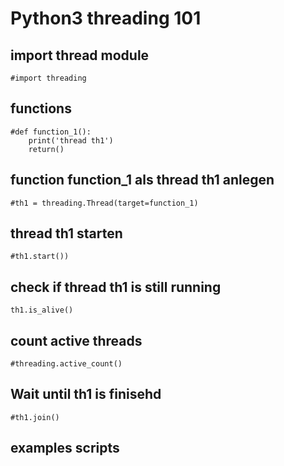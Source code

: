 # Python3 threading 101

## import thread module
    #import threading

## functions
    #def function_1():
        print('thread th1')
        return()
  
## function function_1 als thread th1 anlegen
    #th1 = threading.Thread(target=function_1)
  
## thread th1 starten
    #th1.start())
  
## check if thread th1 is still running
    th1.is_alive()

## count active threads
    #threading.active_count()
  
## Wait until th1 is finisehd
    #th1.join()
    
## examples scripts


